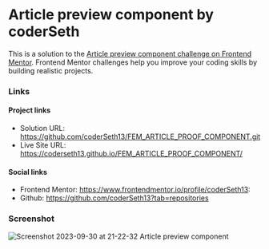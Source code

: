 # Article preview component by coderSeth

This is a solution to the [Article preview component challenge on Frontend Mentor](https://www.frontendmentor.io/challenges/article-preview-component-dYBN_pYFT). Frontend Mentor challenges help you improve your coding skills by building realistic projects.

### Links

#### Project links

- Solution URL: https://github.com/coderSeth13/FEM_ARTICLE_PROOF_COMPONENT.git
- Live Site URL: https://coderseth13.github.io/FEM_ARTICLE_PROOF_COMPONENT/

#### Social links

- Frontend Mentor: https://www.frontendmentor.io/profile/coderSeth13:
- Github: https://github.com/coderSeth13?tab=repositories

### Screenshot
![Screenshot 2023-09-30 at 21-22-32 Article preview component](https://github.com/coderSeth13/FEM_ARTICLE_PROOF_COMPONENT/assets/145410639/5a351a89-4422-4ed8-be3d-5c95b82d102a)
